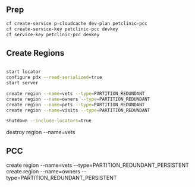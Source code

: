 ## Prep

```bash
cf create-service p-cloudcache dev-plan petclinic-pcc
cf create-service-key petclinic-pcc devkey
cf service-key petclinic-pcc devkey
```

## Create Regions

```bash

start locator
configure pdx --read-serialized=true
start server

create region --name=vets --type=PARTITION_REDUNDANT
create region --name=owners --type=PARTITION_REDUNDANT
create region --name=pets --type=PARTITION_REDUNDANT
create region --name=visits --type=PARTITION_REDUNDANT

shutdown --include-locators=true
```
destroy region --name=vets


## PCC
create region --name=vets --type=PARTITION_REDUNDANT_PERSISTENT
create region --name=owners --type=PARTITION_REDUNDANT_PERSISTENT
